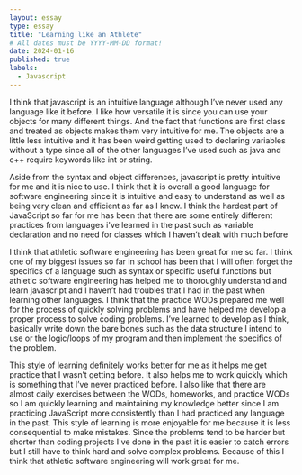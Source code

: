 ```yaml
---
layout: essay
type: essay
title: "Learning like an Athlete"
# All dates must be YYYY-MM-DD format!
date: 2024-01-16
published: true
labels:
  - Javascript
---
```


  I think that javascript is an intuitive language although I’ve never used any language like it before. I like how versatile it is since you can use your objects for many different things. And the fact that functions are first class and treated as objects makes them very intuitive for me. The objects are a little less intuitive and it has been weird getting used to declaring variables without a type since all of the other languages I’ve used such as java and c++ require keywords like int or string. 
  
  <!---->
  Aside from the syntax and object differences, javascript is pretty intuitive for me and it is nice to use. I think that it is overall a good language for software engineering since it is intuitive and easy to understand as well as being very clean and efficient as far as I know. I think the hardest part of JavaScript so far for me has been that there are some entirely different practices from languages i've learned in the past such as variable declaration and no need for classes which I haven’t dealt with much before
  
  <!---->
  I think that athletic software engineering has been great for me so far. I think one of my biggest issues so far in school has been that I will often forget the specifics of a language such as syntax or specific useful functions but athletic software engineering has helped me to thoroughly understand and learn javascript and I haven’t had troubles that I had in the past when learning other languages. I think that the practice WODs prepared me well for the process of quickly solving problems and have helped me develop a proper process to solve coding problems. I’ve learned to develop as I think, basically write down the bare bones such as the data structure I intend to use or the logic/loops of my program and then implement the specifics of the problem.
  
  <!---->
  This style of learning definitely works better for me as it helps me get practice that I wasn’t getting before. It also helps me to work quickly which is something that I’ve never practiced before. I also like that there are almost daily exercises between the WODs, homeworks, and practice WODs so I am quickly learning and maintaining my knowledge better since I am practicing JavaScript more consistently than I had practiced any language in the past. This style of learning is more enjoyable for me because it is less consequential to make mistakes. Since the problems tend to be harder but shorter than coding projects I've done in the past it is easier to catch errors but I still have to think hard and solve complex problems. Because of this I think that athletic software engineering will work great for me.



